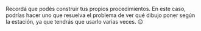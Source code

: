 Recordá que podés construir tus propios procedimientos. En este caso, podrías hacer uno que resuelva el problema de ver qué dibujo poner según la estación, ya que tendrás que usarlo varias veces. :wink: